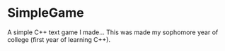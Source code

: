 # SimpleGame
A simple C++ text game I made...
This was made my sophomore year of college (first year of learning C++).
